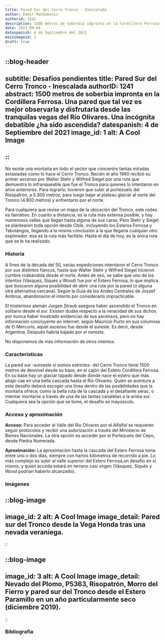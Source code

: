 ```yaml
---
title: Pared Sur del Cerro Tronco - Inescalada
author: Damir Mandakovic
authorid: 1241
description: 1500 metros de soberbia impronta en la Cordillera Ferrosa. Una pared que tal vez es mejor observarla y disfrutarla desde las tranquilas vegas del Río Olivares. Una incógnita debatible ¿ha sido ascendida?
date: 2021-09-04
datespanish: 4 de Septiembre del 2021
mainimageid: 1
draft: true
---
```

::blog-header
---
subtitle: Desafíos pendientes
title: Pared Sur del Cerro Tronco - Inescalada
authorID: 1241
abstract: 1500 metros de soberbia impronta en la Cordillera Ferrosa. Una pared que tal vez es mejor observarla y disfrutarla desde las tranquilas vegas del Río Olivares. Una incógnita debatible ¿ha sido ascendida?
datespanish: 4 de Septiembre del 2021
image_id: 1
alt: A Cool Image
---
::
---
No existe una montaña en todo el sector que concentre tantas miradas extasiadas como lo hace el Cerro Tronco. Recién el año 1960 recibió su primer ascenso por Walter Stehr y Wilfred Siegel por una ruta que demuestra lo infranqueable que fue el Tronco para quienes lo intentaron en años anteriores. Para lograrlo, tuvieron que subir al portezuelo del Risopatrón, a 5.300 metros, para luego bajar al plateau glaciar al norte del Tronco (4.800 metros) y enfrentarlo por el norte.

Para cualquiera que revise un mapa de la ubicación del Tronco, este rodeo es llamativo. En cuanto a distancia, es la ruta más extensa posible, y hay numerosos valles que llegan hasta alguna de sus caras. Pero Stehr y Siegel se plantearon toda opción desde Chile, incluyendo los Esteros Ferrosa y Tabolangos, llegando a la misma conclusión a la que llegaría cualquier otro explorador: esa es la ruta más factible. Hasta el día de hoy, es la única ruta que se le ha realizado.

### Historia

A fines de la década del 50, varias expediciones intentaron el Cerro Tronco por sus distintos flancos, hasta que Walter Stehr y Wilfred Siegel hicieron cumbre rodeándola desde el norte. Antes de eso, se sabe que uno de los intentos (Vásquez, Siqués y Wood) fue por el Estero Ferrosa, lo que implica que buscaron alguna posibilidad de abrir una ruta por la pared (o alguna otra alternativa cercana). Según la Guía de los Andes Centrales de Joszef Ambrus, abandonaron el intento por considerarlo impracticable.

El misterioso alemán Jurgen Straub asegura haber ascendido el Tronco en solitario desde el sur. Existen dudas respecto a la veracidad de sus dichos por nunca haber mostrado evidencias de sus ascensos, pero no hay información concluyente en internet: según Mauricio Purto en sus columnas de El Mercurio, aquel ascenso fue desde el sureste. Es decir, desde Argentina. Después habría bajado por el noreste.

No disponemos de más información de otros intentos.

### Características

La pared sur -suroeste si somos estrictos- del Cerro Tronco tiene 1500 metros de desnivel desde su base, en el cajón del Estero Cordillera Ferrosa. En su base hay un glaciar tapado desde donde nace el estero que más abajo cae en una bella cascada hasta el Río Olivares. Quien se aventure a este desafío deberá escoger una línea dentro de las posibilidades que la montaña ofrece, como la bella ruta de la cascada y el desafiante sérac, o intentar montarse a través de una de las tantas canaletas a la arista sur. Cualquiera sea la opción que se tome, el desafío es mayúsculo.

### Acceso y aproximación

**Acceso:** Para acceder al Valle del Río Olivares por el Alfalfal se requieren seguir protocolos y recibir una autorización a través del Ministerio de Bienes Nacionales. La otra opción es acceder por el Portezuelo del Cepo, desde Piedra Numerada.

**Aproximación:** La aproximación hasta la cascada del Estero Ferrosa toma entre uno o dos días, siempre con hartos kilómetros de recorrido a pie. Lo más complejo es subir al valle superior del Estero Ferrosa,un desafío en sí mismo, y quien acceda estará en terreno casi virgen (Vásquez, Siqués y Wood podrían haberlo alcanzado).

### Imágenes
::blog-image
---
image_id: 2
alt: A Cool Image
image_detail: Pared sur del Tronco desde la Vega Honda tras una nevada veraniega.
---
::

::blog-image
---
image_id: 3
alt: A Cool Image
image_detail: Nevado del Plomo, P5363, Risopatrón, Morro del Fierro y pared sur del Tronco desde el Estero Paramillo en un año particularmente seco (diciembre 2019).
---
::

### Bibliografía
